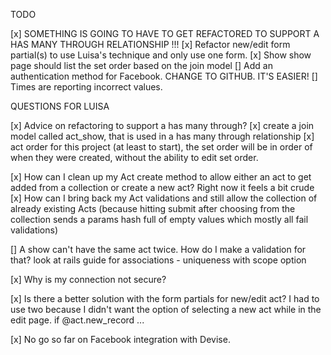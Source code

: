 TODO


[x] SOMETHING IS GOING TO HAVE TO GET REFACTORED TO SUPPORT A HAS MANY  THROUGH RELATIONSHIP !!!
[x] Refactor new/edit form partial(s) to use Luisa's technique and only use one form.
[x] Show show page should list the set order based on the join model
[] Add an authentication method for Facebook.  CHANGE TO GITHUB.  IT'S EASIER!
[] Times are reporting incorrect values.





QUESTIONS FOR LUISA

[x] Advice on refactoring to support a has many through?
  [x] create a join model called act_show, that is used in a has many through relationship
  [x] act order 
    for this project (at least to start), the set order will be in order of when they were created, without the ability to edit set order.


[x] How can I clean up my Act create method to allow either an act to get added from a collection or create a new act?  Right now it feels a bit crude
[x] How can I bring back my Act validations and still allow the collection of already existing Acts (because hitting submit after choosing from the collection sends a params hash full of empty values which mostly all fail validations)

[] A show can't have the same act twice.  How do I make a validation for that?
look at rails guide for associations - uniqueness with scope option

[x] Why is my connection not secure?

[x] Is there a better solution with the form partials for new/edit act?  I had to use two because I didn't want the option of selecting a new act while in the edit page.
  if @act.new_record ...

[x] No go so far on Facebook integration with Devise.






